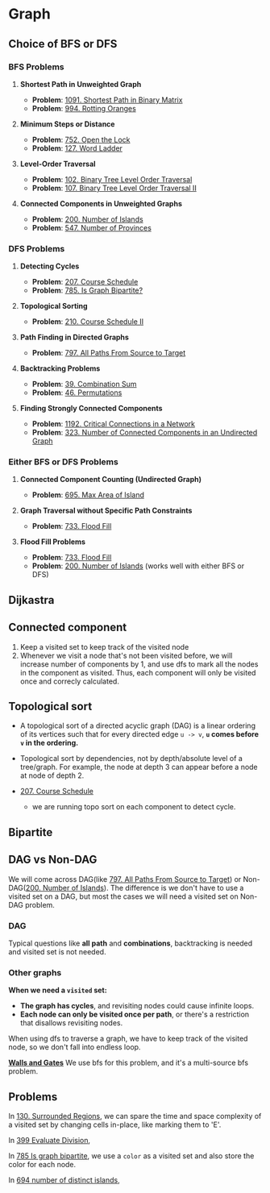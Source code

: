 # Graph

## Choice of BFS or DFS

### **BFS Problems**

1. **Shortest Path in Unweighted Graph**
   - **Problem**: [1091. Shortest Path in Binary Matrix](https://leetcode.com/problems/shortest-path-in-binary-matrix/)
   - **Problem**: [994. Rotting Oranges](https://leetcode.com/problems/rotting-oranges/)

2. **Minimum Steps or Distance**
   - **Problem**: [752. Open the Lock](https://leetcode.com/problems/open-the-lock/)
   - **Problem**: [127. Word Ladder](https://leetcode.com/problems/word-ladder/)

3. **Level-Order Traversal**
   - **Problem**: [102. Binary Tree Level Order Traversal](https://leetcode.com/problems/binary-tree-level-order-traversal/)
   - **Problem**: [107. Binary Tree Level Order Traversal II](https://leetcode.com/problems/binary-tree-level-order-traversal-ii/)

4. **Connected Components in Unweighted Graphs**
   - **Problem**: [200. Number of Islands](https://leetcode.com/problems/number-of-islands/)
   - **Problem**: [547. Number of Provinces](https://leetcode.com/problems/number-of-provinces/)

### **DFS Problems**

1. **Detecting Cycles**
   - **Problem**: [207. Course Schedule](https://leetcode.com/problems/course-schedule/)
   - **Problem**: [785. Is Graph Bipartite?](https://leetcode.com/problems/is-graph-bipartite/)

2. **Topological Sorting**
   - **Problem**: [210. Course Schedule II](https://leetcode.com/problems/course-schedule-ii/)

3. **Path Finding in Directed Graphs**
   - **Problem**: [797. All Paths From Source to Target](https://leetcode.com/problems/all-paths-from-source-to-target/)

4. **Backtracking Problems**
   - **Problem**: [39. Combination Sum](https://leetcode.com/problems/combination-sum/)
   - **Problem**: [46. Permutations](https://leetcode.com/problems/permutations/)

5. **Finding Strongly Connected Components**
   - **Problem**: [1192. Critical Connections in a Network](https://leetcode.com/problems/critical-connections-in-a-network/)
   - **Problem**: [323. Number of Connected Components in an Undirected Graph](https://leetcode.com/problems/number-of-connected-components-in-an-undirected-graph/)

### **Either BFS or DFS Problems**

1. **Connected Component Counting (Undirected Graph)**
   - **Problem**: [695. Max Area of Island](https://leetcode.com/problems/max-area-of-island/)

2. **Graph Traversal without Specific Path Constraints**
   - **Problem**: [733. Flood Fill](https://leetcode.com/problems/flood-fill/)

3. **Flood Fill Problems**
   - **Problem**: [733. Flood Fill](https://leetcode.com/problems/flood-fill/)
   - **Problem**: [200. Number of Islands](https://leetcode.com/problems/number-of-islands/) (works well with either BFS or DFS)



## Dijkastra





## Connected component

1. Keep a visited set to keep track of the visited node
2. Whenever we visit a node that's not been visited before, we will increase number of components by 1, and use dfs to mark all the nodes in the component as visited. Thus, each component will only be visited once and correcly calculated.



## Topological sort

- A topological sort of a directed acyclic graph (DAG) is a linear ordering of its vertices such that for every directed edge `u -> v`, **`u` comes before `v` in the ordering.**
- Topological sort by dependencies, not by depth/absolute level of a tree/graph. For example, the node at depth 3 can appear before a node at node of depth 2.
  

- [207. Course Schedule](https://leetcode.com/problems/course-schedule/)
  - we are running topo sort on each component to detect cycle.



## Bipartite





## DAG vs Non-DAG

We will come across DAG(like [797. All Paths From Source to Target](https://leetcode.com/problems/all-paths-from-source-to-target/)) or Non-DAG([200. Number of Islands](https://leetcode.com/problems/number-of-islands/description/)). The difference is we don't have to use a visited set on a DAG, but most the cases we will need a visited set on Non-DAG problem.

### DAG 

Typical questions like **all path** and **combinations**, backtracking is needed and visited set is not needed.



### Other graphs

**When we need a `visited` set:**

- **The graph has cycles**, and revisiting nodes could cause infinite loops.
- **Each node can only be visited once per path**, or there's a restriction that disallows revisiting nodes.



When using dfs to traverse a graph, we have to keep track of the visited node, so we don't fall into endless loop.

**[Walls and Gates](./286_walls_and_gates.py)**
We use bfs for this problem, and it's a multi-source bfs problem.



## Problems
In [130. Surrounded Regions](./130_surrounded_regions.py), we can spare the time and space complexity of a visited set by changing cells in-place, like marking them to 'E'.

In [399 Evaluate Division](./399_evaluate_division.py), 

In [785 Is graph bipartite](./785_is_graph_bipartite.py), we use a `color` as a visited set and also store the color for each node.

In [694 number of distinct islands](./694_number_of_distinct_islands.py), 